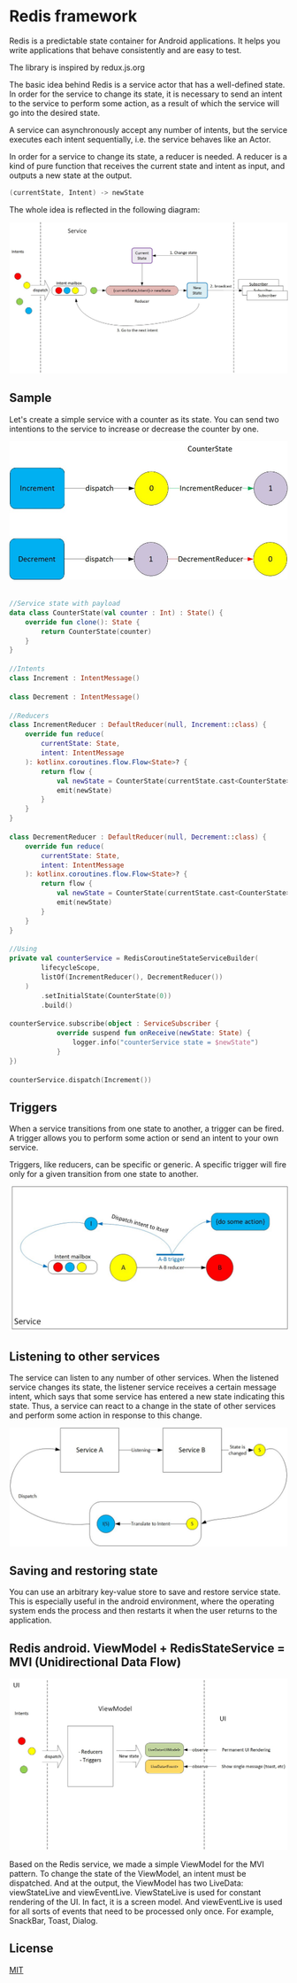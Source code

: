 # Redis framework

Redis is a predictable state container for Android applications.
It helps you write applications that behave consistently and are easy to test.

The library is inspired by redux.js.org

The basic idea behind Redis is a service actor that has a well-defined state. In order for the service to change its state, it is necessary to send an intent to the service to perform some action, as a result of which the service will go into the desired state.

A service can asynchronously accept any number of intents, but the service executes each intent sequentially, i.e. the service behaves like an Actor.

In order for a service to change its state, a reducer is needed. A reducer is a kind of pure function that receives the current state and intent as input, and outputs a new state at the output.
```kotlin
(currentState, Intent) -> newState
```
The whole idea is reflected in the following diagram:

![Redis main diagram](doc/img/Redis_Main_Diagram.jpg "Redis service")

## Sample

Let's create a simple service with a counter as its state. You can send two intentions to the service to increase or decrease the counter by one.

![Redis sample](doc/img/Redis_example.jpg "Redis sample")

```kotlin

//Service state with payload
data class CounterState(val counter : Int) : State() {
    override fun clone(): State {
        return CounterState(counter)
    }
}

//Intents
class Increment : IntentMessage()

class Decrement : IntentMessage()

//Reducers
class IncrementReducer : DefaultReducer(null, Increment::class) {
    override fun reduce(
        currentState: State,
        intent: IntentMessage
    ): kotlinx.coroutines.flow.Flow<State>? {
        return flow {
            val newState = CounterState(currentState.cast<CounterState>()!!.counter + 1)
            emit(newState)
        }
    }
}

class DecrementReducer : DefaultReducer(null, Decrement::class) {
    override fun reduce(
        currentState: State,
        intent: IntentMessage
    ): kotlinx.coroutines.flow.Flow<State>? {
        return flow {
            val newState = CounterState(currentState.cast<CounterState>()!!.counter - 1)
            emit(newState)
        }
    }
}

//Using
private val counterService = RedisCoroutineStateServiceBuilder(
        lifecycleScope,
        listOf(IncrementReducer(), DecrementReducer())
    )
        .setInitialState(CounterState(0))
        .build()
        
counterService.subscribe(object : ServiceSubscriber {
            override suspend fun onReceive(newState: State) {
                logger.info("counterService state = $newState")
            }
})

counterService.dispatch(Increment())
```      

## Triggers

When a service transitions from one state to another, a trigger can be fired. A trigger allows you to perform some action or send an intent to your own service.

Triggers, like reducers, can be specific or generic. A specific trigger will fire only for a given transition from one state to another.

![Redis trigger](doc/img/Redis_trigger.jpg "Redis trigger")

## Listening to other services

The service can listen to any number of other services. When the listened service changes its state, the listener service receives a certain message intent, which says that some service has entered a new state indicating this state. Thus, a service can react to a change in the state of other services and perform some action in response to this change.

![Redis listen](doc/img/Redis_listen.jpg "Redis listens other service")

## Saving and restoring state

You can use an arbitrary key-value store to save and restore service state. This is especially useful in the android environment, where the operating system ends the process and then restarts it when the user returns to the application.

## Redis android. ViewModel + RedisStateService = MVI  (Unidirectional Data Flow)

![Redis view_model](doc/img/Redis_vm.jpg "MVI view model with Redis")


Based on the Redis service, we made a simple ViewModel for the MVI pattern. To change the state of the ViewModel, an intent must be dispatched. And at the output, the ViewModel has two LiveData: viewStateLive and viewEventLive. ViewStateLive is used for constant rendering of the UI. In fact, it is a screen model. And viewEventLive is used for all sorts of events that need to be processed only once. For example, SnackBar, Toast, Dialog.

## License
  [MIT](LICENSE)
